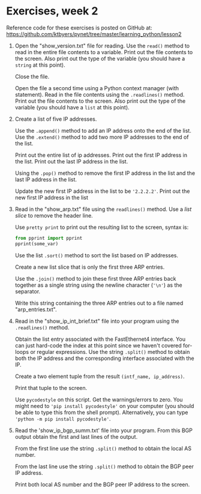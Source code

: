 # Exercises, week 2

Reference code for these exercises is posted on GitHub at:
https://github.com/ktbyers/pynet/tree/master/learning_python/lesson2

1.	Open the "show\_version.txt" file for reading. Use the `read()` method to read in the entire file contents to a variable. Print out the file contents to the screen. Also print out the type of the variable (you should have a `string` at this point).

	Close the file.

	Open the file a second time using a Python context manager (with statement). Read in the file contents using the `.readlines()` method. Print out the file contents to the screen. Also print out the type of the variable (you should have a `list` at this point).

2.	Create a list of five IP addresses.

	Use the `.append()` method to add an IP address onto the end of the list. Use the `.extend()` method to add two more IP addresses to the end of the list.

	Print out the entire list of ip addresses. Print out the first IP address in the list. Print out the last IP address in the list.

	Using the `.pop()` method to remove the first IP address in the list and the last IP address in the list.

	Update the new first IP address in the list to be `'2.2.2.2'`. Print out the new first IP address in the list

3.	Read in the "show\_arp.txt" file using the `readlines()` method. Use a *list slice* to remove the header line.

	Use `pretty print` to print out the resulting list to the screen, syntax is:

	``` python
	from pprint import pprint
	pprint(some_var)
	```

	Use the list `.sort()` method to sort the list based on IP addresses.

	Create a new list slice that is only the first three ARP entries.

	Use the `.join()` method to join these first three ARP entries back together as a single string using the newline character (`'\n'`) as the separator.

	Write this string containing the three ARP entries out to a file named "arp_entries.txt".

4.	Read in the "show\_ip\_int\_brief.txt" file into your program using the `.readlines()` method.

	Obtain the list entry associated with the FastEthernet4 interface. You can just hard-code the index at this point since we haven't covered for-loops or regular expressions. Use the string `.split()` method to obtain both the IP address and the corresponding interface associated with the IP.

	Create a two element tuple from the result `(intf_name, ip_address)`.

	Print that tuple to the screen.

	Use `pycodestyle` on this script. Get the warnings/errors to zero. You might need to `'pip install pycodestyle'` on your computer (you should be able to type this from the shell prompt). Alternatively, you can type `'python -m pip install pycodestyle'`.

5.	Read the 'show\_ip\_bgp\_summ.txt' file into your program. From this BGP output obtain the first and last lines of the output.

	From the first line use the string `.split()` method to obtain the local AS number.

	From the last line use the string `.split()` method to obtain the BGP peer IP address.

	Print both local AS number and the BGP peer IP address to the screen.

